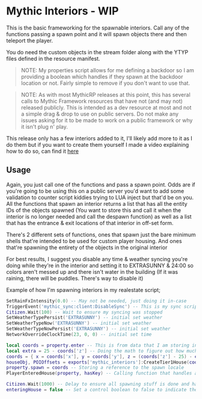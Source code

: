 # Mythic Interiors - WIP
This is the basic frameworking for the spawnable interiors. Call any of the functions passing a spawn point and it will spawn objects there and then teleport the player.

You do need the custom objects in the stream folder along with the YTYP files defined in the resource manifest.

>NOTE: My properties script allows for me defining a backdoor so I am providing a boolean which handles if they spawn at the backdoor location or not. Fairly simple to remove if you don't want to use that.

>NOTE: As with most MythicRP releases at this point, this has several calls to Mythic Framework resources that have not (and may not) released publicly. This is intended as a dev resource at most and not a simple drag & drop to use on public servers. Do not make any issues asking for it to be made to work on a public framework or why it isn't plug n' play.

This release only has a few interiors added to it, I'll likely add more to it as I do them but if you want to create them  yourself I made a video explaining how to do so, can find it [here](https://forum.fivem.net/t/solved-question-duplicatiing-interiors-instacing/653922/26?u=alzar)

## Usage
Again, you just call one of the functions and pass a spawn point. Odds are if you're going to be using this on a public server you'd want to add some validation to counter script kiddies trying to LUA inject but that'd be on you. All the functions that spawn an interior returns a list that has all the entity IDs of the objects spawned (You want to store this and call it when the interior is no longer needed and call the despawn function) as well as a list that has the entrance & exit locations of that interior in off-set form.

There's 2 different sets of functions, ones that spawn just the bare minimum shells that're intended to be used for custom player housing. And ones that're spawning the entirety of the objects in the original interior

For best results, I suggest you disable any time & weather syncing you're doing while they're in the interior and setting it to EXTRASUNNY & 24:00 so colors aren't messed up and there isn't water in the building (If it was raining, there will be puddles. There's way to disable it)

Example of how I'm spawning interiors in my realestate script;

```LUA
SetRainFxIntensity(0.0) -- May not be needed, just doing it in-case
TriggerEvent('mythic_sync:client:DisableSync') -- This is my sync script for syncing time & weather. While they're in an interior I'm disabling the sync
Citizen.Wait(100) -- Wait to ensure my syncing was stopped
SetWeatherTypePersist('EXTRASUNNY') -- initial set weather
SetWeatherTypeNow('EXTRASUNNY') -- initial set weather
SetWeatherTypeNowPersist('EXTRASUNNY') -- initial set weather
NetworkOverrideClockTime(23, 0, 0) -- initial set time

local coords = property.enter -- This is from data that I am storing in my realestate script for properties that're player ownable. Just door locations really
local extra = 25 - coords['z'] -- Doing the math to figure out how much we'd need to subtract from the Z to get to z = -25
coords = { x = coords['x'], y = coords['y'], z = (coords['z'] - 25) - extra } -- We're than getting the offset from the property coords so we can spawn it underground. Offsets may need to be tweaked depending on terrain & interior
houseObj, POIOffsets = exports['mythic_interiors']:CreateTier1House(coords, isBackdoor) -- Spawning the interior
property.spawn = coords -- Storing a reference to the spawn locale
PlayerEnteredHouse(property, hasKey) -- Calling function that handles anything that I want to be done while they're in the property. IE inventory, clothes, logout, etc

Citizen.Wait(1000) -- Delay to ensure all spawning stuff is done and handled
enteringHouse = false -- Set a control boolean to false to indicate the player is no longer in the process of entering an interior
```